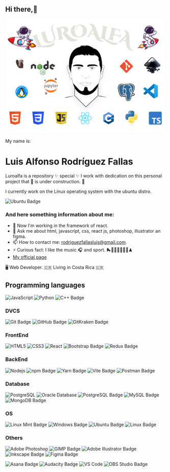 ## Hi there,👋 

![Image](https://github.com/luroalfa/perfil/blob/main/bitmap.png)

My name is:
# Luis Alfonso Rodríguez Fallas

Luroalfa is a repository ✨ special ✨ I work with dedication on this personal project that 🚧 is under construction. 🚧

I currently work on the Linux operating system with the ubuntu distro.

![Ubuntu Badge](https://img.shields.io/badge/Ubuntu-E95420?logo=ubuntu&logoColor=fff&style=flat)

### And here something information about me:

- 🔭 Now I'm working in the framework of react.
- 💬 Ask me about html, javascript, css, react js, photoshop, illustrator an figma. 
- 📫 How to contact me: rodriguezfallasluis@gmail.com.
- ⚡ Curious fact: I like the music 🎧 and sport. 🛼🥋🥊🏋️‍♂️🏊‍♀️♟
- [My official page](https://rodriguezfallasluis.com)

🖥 Web Developer. 🇨🇷 Living in Costa Rica 🇨🇷

## Programming languages
![JavaScript](https://img.shields.io/badge/-JavaScript-%23F7DF1C?style=flat-square&logo=javascript&logoColor=000000&labelColor=%23F7DF1C&color=%23FFCE5A)
![Python](https://img.shields.io/badge/-Python-black?logo=Python&style=social)
![C++ Badge](https://img.shields.io/badge/C%2B%2B-00599C?logo=cplusplus&logoColor=fff&style=flat)

### DVCS
![Git Badge](https://img.shields.io/badge/Git-F05032?logo=git&logoColor=fff&style=flat)
![GitHub Badge](https://img.shields.io/badge/GitHub-181717?logo=github&logoColor=fff&style=flat)
![GitKraken Badge](https://img.shields.io/badge/GitKraken-179287?logo=gitkraken&logoColor=fff&style=flat)

### FrontEnd
![HTML5](https://img.shields.io/badge/-HTML5-%23E44D27?style=flat-square&logo=html5&logoColor=ffffff)
![CSS3](https://img.shields.io/badge/-CSS3-%231572B6?style=flat-square&logo=css3)
![React](https://img.shields.io/badge/-React-%23282C34?style=flat-square&logo=react)
![Bootstrap Badge](https://img.shields.io/badge/Bootstrap-7952B3?logo=bootstrap&logoColor=fff&style=flat)
![Redux Badge](https://img.shields.io/badge/Redux-764ABC?logo=redux&logoColor=fff&style=flat)

### BackEnd
![Nodejs](https://img.shields.io/badge/-Nodejs-black?style=flat-square&logo=Node.js)
![npm Badge](https://img.shields.io/badge/npm-CB3837?logo=npm&logoColor=fff&style=flat)
![Yarn Badge](https://img.shields.io/badge/Yarn-2C8EBB?logo=yarn&logoColor=fff&style=flat)
![Vite Badge](https://img.shields.io/badge/Vite-646CFF?logo=vite&logoColor=fff&style=flat)
![Postman Badge](https://img.shields.io/badge/Postman-FF6C37?logo=postman&logoColor=fff&style=flat)

### Database
![PostgreSQL](https://img.shields.io/badge/-PostgreSQL-336791?style=flat-square&logo=postgresql)
![Oracle Database](http://img.shields.io/badge/-Oracle-DD0031?style=flat-square&logo=oracle)
![PostgreSQL Badge](https://img.shields.io/badge/PostgreSQL-4169E1?logo=postgresql&logoColor=fff&style=flat)
![MySQL Badge](https://img.shields.io/badge/MySQL-4479A1?logo=mysql&logoColor=fff&style=flat)
![MongoDB Badge](https://img.shields.io/badge/MongoDB-47A248?logo=mongodb&logoColor=fff&style=flat)

### OS
![Linux Mint Badge](https://img.shields.io/badge/Linux%20Mint-87CF3E?logo=linuxmint&logoColor=fff&style=flat)
![Windows Badge](https://img.shields.io/badge/Windows-0078D6?logo=windows&logoColor=fff&style=flat)
![Ubuntu Badge](https://img.shields.io/badge/Ubuntu-E95420?logo=ubuntu&logoColor=fff&style=flat)
![Linux Badge](https://img.shields.io/badge/Linux-FCC624?logo=linux&logoColor=000&style=flat)

### Others
![Adobe Photoshop](http://img.shields.io/badge/-Abode%20Photoshop-26C9FF?style=flat-square&logo=adobe-photoshop&logoColor=ffffff)
![GIMP Badge](https://img.shields.io/badge/GIMP-5C5543?logo=gimp&logoColor=fff&style=flat)
![Adobe Illustrator Badge](https://img.shields.io/badge/Adobe%20Illustrator-FF9A00?logo=adobeillustrator&logoColor=fff&style=flat)
![Inkscape Badge](https://img.shields.io/badge/Inkscape-000?logo=inkscape&logoColor=fff&style=flat)
![Figma Badge](https://img.shields.io/badge/Figma-F24E1E?logo=figma&logoColor=fff&style=flat)


![Asana Badge](https://img.shields.io/badge/Asana-273347?logo=asana&logoColor=fff&style=flat)
![Audacity Badge](https://img.shields.io/badge/Audacity-00C?logo=audacity&logoColor=fff&style=flat)
![VS Code](http://img.shields.io/badge/-VS%20Code-007ACC?style=flat-square&logo=visual-studio-code&logoColor=ffffff)
![OBS Studio Badge](https://img.shields.io/badge/OBS%20Studio-302E31?logo=obsstudio&logoColor=fff&style=flat)







